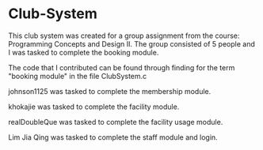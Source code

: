 # Club-System
This club system was created for a group assignment from the course: Programming Concepts and Design II. The group consisted of 5 people and I was tasked to complete the booking module.

The code that I contributed can be found through finding for the term "booking module" in the file ClubSystem.c 

johnson1125 was tasked to complete the membership module.

khokajie was tasked to complete the facility module.

realDoubleQue was tasked to complete the facility usage module.

Lim Jia Qing was tasked to complete the staff module and login.
